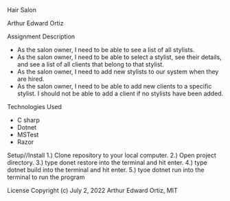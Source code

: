 Hair Salon

Arthur Edward Ortiz

Assignment Description 
* As the salon owner, I need to be able to see a list of all stylists.
* As the salon owner, I need to be able to select a stylist, see their details, and see a list of all clients that belong to that stylist.
* As the salon owner, I need to add new stylists to our system when they are hired.
* As the salon owner, I need to be able to add new clients to a specific stylist. I should not be able to add a client if no stylists have been added.

Technologies Used
* C sharp
* Dotnet
* MSTest
* Razor


Setup//Install
1.) Clone repository to your local computer. 2.) Open project directory. 3.) type donet restore into the terminal and hit enter. 4.) type dotnet build into the terminal and hit enter. 5.) tyoe dotnet run into the terminal to run the program

License
Copyright (c) July 2, 2022 Arthur Edward Ortiz, MIT